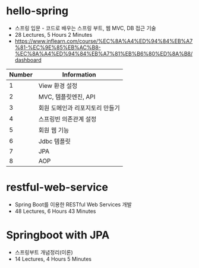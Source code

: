 # hello-spring

-   스프링 입문 - 코드로 배우는 스프링 부트, 웹 MVC, DB 접근 기술
-   28 Lectures, 5 Hours 2 Minutes
-   https://www.inflearn.com/course/%EC%8A%A4%ED%94%84%EB%A7%81-%EC%9E%85%EB%AC%B8-%EC%8A%A4%ED%94%84%EB%A7%81%EB%B6%80%ED%8A%B8/dashboard

| Number | Information                     |
| ------ | ------------------------------- |
| 1      | View 환경 설정                  |
| 2      | MVC, 템플릿엔진, API            |
| 3      | 회원 도메인과 리포지토리 만들기 |
| 4      | 스프링빈 의존관계 설정          |
| 5      | 회원 웹 기능                    |
| 6      | Jdbc 템플릿                     |
| 7      | JPA                             |
| 8      | AOP                             |

# restful-web-service

-   Spring Boot를 이용한 RESTful Web Services 개발
-   48 Lectures, 6 Hours 43 Minutes

# Springboot with JPA

-   스프링부트 개념정리(이론)
-   14 Lectures, 4 Hours 5 Minutes
